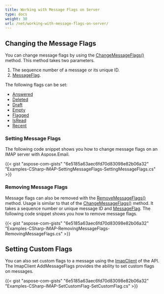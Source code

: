 ```yaml
---
title: Working with Message Flags on Server
type: docs
weight: 30
url: /net/working-with-message-flags-on-server/
---
```



## **Changing the Message Flags**

You can change message flags by using the [ChangeMessageFlags()](https://reference.aspose.com/email/net/aspose.email.clients.imap/imapclient/changemessageflags/#changemessageflags/) method. This method takes two parameters.

1. The sequence number of a message or its unique ID.
2. [MessageFlag](https://reference.aspose.com/email/net/aspose.email.clients.imap/imapmessageflags/).

The following flags can be set:

- [Answered](https://reference.aspose.com/email/net/aspose.email.clients.imap/imapmessageflags/answered/)
- [Deleted](https://reference.aspose.com/email/net/aspose.email.clients.imap/imapmessageflags/deleted/)
- [Draft](https://reference.aspose.com/email/net/aspose.email.clients.imap/imapmessageflags/draft/)
- [Empty](https://reference.aspose.com/email/net/aspose.email.clients.imap/imapmessageflags/empty/)
- [Flagged](https://reference.aspose.com/email/net/aspose.email.clients.imap/imapmessageflags/flagged/)
- [IsRead](https://reference.aspose.com/email/net/aspose.email.clients.imap/imapmessageflags/isread/)
- [Recent](https://reference.aspose.com/email/net/aspose.email.clients.imap/imapmessageflags/recent/)

### **Setting Message Flags**

The following code snippet shows you how to change message flags on an IMAP server with Aspose.Email.

{{< gist "aspose-com-gists" "6e5185a63aec6fd70d83098e82b06a32" "Examples-CSharp-IMAP-SettingMessageFlags-SettingMessageFlags.cs" >}}

### **Removing Message Flags**

Message flags can also be removed with the [RemoveMessageFlags()](https://reference.aspose.com/email/net/aspose.email.clients.imap/imapclient/removemessageflags/#removemessageflags/) method. Usage is similar to that of the [ChangeMessageFlags()](https://reference.aspose.com/email/net/aspose.email.clients.imap/imapclient/changemessageflags/#changemessageflags/) method. It takes a sequence number or unique message ID and [MessageFlag](https://reference.aspose.com/email/net/aspose.email.clients.imap/imapmessageflags/). The following code snippet shows you how to remove message flags.

{{< gist "aspose-com-gists" "6e5185a63aec6fd70d83098e82b06a32" "Examples-CSharp-IMAP-RemovingMessageFlags-RemovingMessageFlags.cs" >}}

## **Setting Custom Flags**

You can also set custom flags to a message using the [ImapClient](https://reference.aspose.com/email/net/aspose.email.clients.imap/imapclient/) of the API. The ImapClient AddMessageFlags provides the ability to set custom flags on messages.

{{< gist "aspose-com-gists" "6e5185a63aec6fd70d83098e82b06a32" "Examples-CSharp-IMAP-SetCustomFlag-SetCustomFlag.cs" >}}

